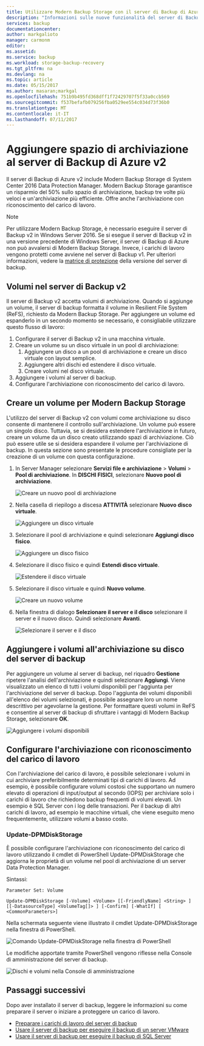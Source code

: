 ```yaml
---
title: Utilizzare Modern Backup Storage con il server di Backup di Azure v2 | Microsoft Docs
description: "Informazioni sulle nuove funzionalità del server di Backup di Azure v2. In questo articolo viene descritto come aggiornare l'installazione del server di backup."
services: backup
documentationcenter: 
author: markgalioto
manager: carmonm
editor: 
ms.assetid: 
ms.service: backup
ms.workload: storage-backup-recovery
ms.tgt_pltfrm: na
ms.devlang: na
ms.topic: article
ms.date: 05/15/2017
ms.author: masaran;markgal
ms.openlocfilehash: 751b9b495fd368dff1f72429707f5f33a0ccb569
ms.sourcegitcommit: f537befafb079256fba0529ee554c034d73f36b0
ms.translationtype: MT
ms.contentlocale: it-IT
ms.lasthandoff: 07/11/2017
---
```

# <a name="add-storage-to-azure-backup-server-v2"></a>Aggiungere spazio di archiviazione al server di Backup di Azure v2

Il server di Backup di Azure v2 include Modern Backup Storage di System Center 2016 Data Protection Manager. Modern Backup Storage garantisce un risparmio del 50% sullo spazio di archiviazione, backup tre volte più veloci e un'archiviazione più efficiente. Offre anche l'archiviazione con riconoscimento del carico di lavoro. 

> [!NOTE]
> Per utilizzare Modern Backup Storage, è necessario eseguire il server di Backup v2 in Windows Server 2016. Se si esegue il server di Backup v2 in una versione precedente di Windows Server, il server di Backup di Azure non può avvalersi di Modern Backup Storage. Invece, i carichi di lavoro vengono protetti come avviene nel server di Backup v1. Per ulteriori informazioni, vedere la [matrice di protezione](backup-mabs-protection-matrix.md) della versione del server di backup.

## <a name="volumes-in-backup-server-v2"></a>Volumi nel server di Backup v2

Il server di Backup v2 accetta volumi di archiviazione. Quando si aggiunge un volume, il server di backup formatta il volume in Resilient File System (ReFS), richiesto da Modern Backup Storage. Per aggiungere un volume ed espanderlo in un secondo momento se necessario, è consigliabile utilizzare questo flusso di lavoro:

1.  Configurare il server di Backup v2 in una macchina virtuale.
2.  Creare un volume su un disco virtuale in un pool di archiviazione:
    1.  Aggiungere un disco a un pool di archiviazione e creare un disco virtuale con layout semplice.
    2.  Aggiungere altri dischi ed estendere il disco virtuale.
    3.  Creare volumi nel disco virtuale.
3.  Aggiungere i volumi al server di backup.
4.  Configurare l'archiviazione con riconoscimento del carico di lavoro.

## <a name="create-a-volume-for-modern-backup-storage"></a>Creare un volume per Modern Backup Storage

L'utilizzo del server di Backup v2 con volumi come archiviazione su disco consente di mantenere il controllo sull'archiviazione. Un volume può essere un singolo disco. Tuttavia, se si desidera estendere l'archiviazione in futuro, creare un volume da un disco creato utilizzando spazi di archiviazione. Ciò può essere utile se si desidera espandere il volume per l'archiviazione di backup. In questa sezione sono presentate le procedure consigliate per la creazione di un volume con questa configurazione.

1. In Server Manager selezionare **Servizi file e archiviazione** > **Volumi** > **Pool di archiviazione**. In **DISCHI FISICI**, selezionare **Nuovo pool di archiviazione**. 

    ![Creare un nuovo pool di archiviazione](./media/backup-mabs-add-storage/mabs-add-storage-1.png)

2. Nella casella di riepilogo a discesa **ATTIVITÀ** selezionare **Nuovo disco virtuale**.

    ![Aggiungere un disco virtuale](./media/backup-mabs-add-storage/mabs-add-storage-2.png)

3. Selezionare il pool di archiviazione e quindi selezionare **Aggiungi disco fisico**.

    ![Aggiungere un disco fisico](./media/backup-mabs-add-storage/mabs-add-storage-3.png)

4. Selezionare il disco fisico e quindi **Estendi disco virtuale**.

    ![Estendere il disco virtuale](./media/backup-mabs-add-storage/mabs-add-storage-4.png)

5. Selezionare il disco virtuale e quindi **Nuovo volume**.

    ![Creare un nuovo volume](./media/backup-mabs-add-storage/mabs-add-storage-5.png)

6. Nella finestra di dialogo **Selezionare il server e il disco** selezionare il server e il nuovo disco. Quindi selezionare **Avanti**.

    ![Selezionare il server e il disco](./media/backup-mabs-add-storage/mabs-add-storage-6.png)

## <a name="add-volumes-to-backup-server-disk-storage"></a>Aggiungere i volumi all'archiviazione su disco del server di backup

Per aggiungere un volume al server di backup, nel riquadro **Gestione** ripetere l'analisi dell'archiviazione e quindi selezionare **Aggiungi**. Viene visualizzato un elenco di tutti i volumi disponibili per l'aggiunta per l'archiviazione del server di backup. Dopo l'aggiunta dei volumi disponibili all'elenco dei volumi selezionati, è possibile assegnare loro un nome descrittivo per agevolarne la gestione. Per formattare questi volumi in ReFS e consentire al server di backup di sfruttare i vantaggi di Modern Backup Storage, selezionare **OK**.

![Aggiungere i volumi disponibili](./media/backup-mabs-add-storage/mabs-add-storage-7.png)

## <a name="set-up-workload-aware-storage"></a>Configurare l'archiviazione con riconoscimento del carico di lavoro

Con l'archiviazione del carico di lavoro, è possibile selezionare i volumi in cui archiviare preferibilmente determinati tipi di carichi di lavoro. Ad esempio, è possibile configurare volumi costosi che supportano un numero elevato di operazioni di input/output al secondo (IOPS) per archiviare solo i carichi di lavoro che richiedono backup frequenti di volumi elevati. Un esempio è SQL Server con i log delle transazioni. Per il backup di altri carichi di lavoro, ad esempio le macchine virtuali, che viene eseguito meno frequentemente, utilizzare volumi a basso costo.

### <a name="update-dpmdiskstorage"></a>Update-DPMDiskStorage

È possibile configurare l'archiviazione con riconoscimento del carico di lavoro utilizzando il cmdlet di PowerShell Update-DPMDiskStorage che aggiorna le proprietà di un volume nel pool di archiviazione di un server Data Protection Manager.

Sintassi:

`Parameter Set: Volume`

```
Update-DPMDiskStorage [-Volume] <Volume> [[-FriendlyName] <String> ] [[-DatasourceType] <VolumeTag[]> ] [-Confirm] [-WhatIf] [ <CommonParameters>]
```
Nella schermata seguente viene illustrato il cmdlet Update-DPMDiskStorage nella finestra di PowerShell.

![Comando Update-DPMDiskStorage nella finestra di PowerShell](./media/backup-mabs-add-storage/mabs-add-storage-8.png)

Le modifiche apportate tramite PowerShell vengono riflesse nella Console di amministrazione del server di backup.

![Dischi e volumi nella Console di amministrazione](./media/backup-mabs-add-storage/mabs-add-storage-9.png)

## <a name="next-steps"></a>Passaggi successivi
Dopo aver installato il server di backup, leggere le informazioni su come preparare il server o iniziare a proteggere un carico di lavoro.

- [Preparare i carichi di lavoro del server di backup](backup-azure-microsoft-azure-backup.md)
- [Usare il server di backup per eseguire il backup di un server VMware](backup-azure-backup-server-vmware.md)
- [Usare il server di backup per eseguire il backup di SQL Server](backup-azure-sql-mabs.md)


